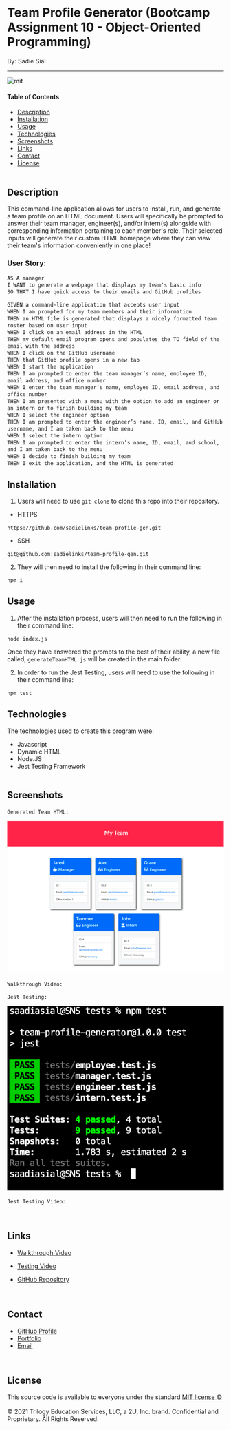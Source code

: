 # Team Profile Generator (Bootcamp Assignment 10 - Object-Oriented Programming)

By: Sadie Sial

___

![mit](https://img.shields.io/badge/license-MIT-brightgreen)

#### Table of Contents

* [Description](#description)
* [Installation](#installation)
* [Usage](#usage)
* [Technologies](#technologies)
* [Screenshots](#screenshots)
* [Links](#links)
* [Contact](#contact)
* [License](#license)
<br><br>

## Description <br>

This command-line application allows for users to install, run, and generate a team profile on an HTML document. Users will specifically be prompted to answer their team manager, engineer(s), and/or intern(s) alongside with corresponding information pertaining to each member's role. Their selected inputs will generate their custom HTML homepage where they can view their team's information conveniently in one place!



### User Story:

```
AS A manager
I WANT to generate a webpage that displays my team's basic info
SO THAT I have quick access to their emails and GitHub profiles
```

```
GIVEN a command-line application that accepts user input
WHEN I am prompted for my team members and their information
THEN an HTML file is generated that displays a nicely formatted team roster based on user input
WHEN I click on an email address in the HTML
THEN my default email program opens and populates the TO field of the email with the address
WHEN I click on the GitHub username
THEN that GitHub profile opens in a new tab
WHEN I start the application
THEN I am prompted to enter the team manager’s name, employee ID, email address, and office number
WHEN I enter the team manager’s name, employee ID, email address, and office number
THEN I am presented with a menu with the option to add an engineer or an intern or to finish building my team
WHEN I select the engineer option
THEN I am prompted to enter the engineer’s name, ID, email, and GitHub username, and I am taken back to the menu
WHEN I select the intern option
THEN I am prompted to enter the intern’s name, ID, email, and school, and I am taken back to the menu
WHEN I decide to finish building my team
THEN I exit the application, and the HTML is generated
```

## Installation

1. Users will need to use `git clone` to clone this repo into their repository. 

- HTTPS
```
https://github.com/sadielinks/team-profile-gen.git
```

- SSH
```
git@github.com:sadielinks/team-profile-gen.git
```

2. They will then need to install the following in their command line:
```
npm i
```

## Usage
1. After the installation process, users will then need to run the following in their command line:
```
node index.js
```
Once they have answered the prompts to the best of their ability, a new file called, `generateTeamHTML.js` will be created in the main folder.



2. In order to run the Jest Testing, users will need to use the following in their command line:
```
npm test
```


## Technologies

The technologies used to create this program were: 
- Javascript
- Dynamic HTML
- Node.JS
- Jest Testing Framework
<br><br>

## Screenshots
```
Generated Team HTML:
```
![Screenshot](assests/images/dummyscreenshot.png)

```
Walkthrough Video:
```


```
Jest Testing:
```
![Screenshot](assests/images/screenshot2.png)

```
Jest Testing Video:
```


<br>

## Links

- [Walkthrough Video](https://watch.screencastify.com/v/uyL4gp8PbmMyCIOUK5Ux)

- [Testing Video](https://watch.screencastify.com/v/uyL4gp8PbmMyCIOUK5Ux)

- [GitHub Repository](https://github.com/sadielinks/team-profile-gen)

<br>

## Contact

- [GitHub Profile](https://github.com/sadielinks)
- [Portfolio](https://sadielinks.github.io/professional-portfolio/)
- [Email](mailto:sadiecodes@gmail.com)

<br>

## License

This source code is available to everyone under the standard [MIT license ©](https://choosealicense.com/licenses/mit/) <br><br>
© 2021 Trilogy Education Services, LLC, a 2U, Inc. brand. Confidential and Proprietary. All Rights Reserved.
